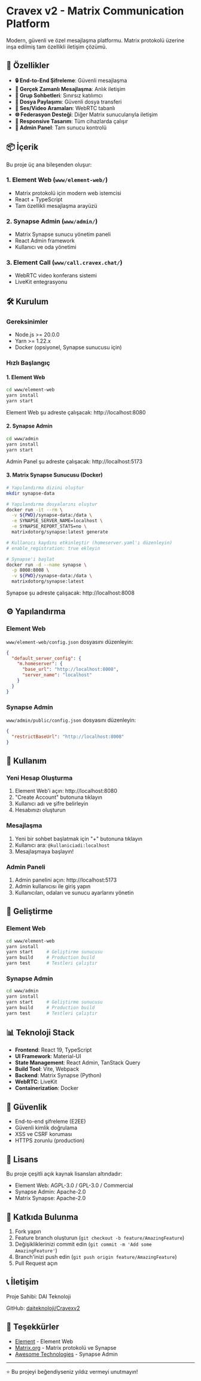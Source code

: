 # Cravex v2 - Matrix Communication Platform

Modern, güvenli ve özel mesajlaşma platformu. Matrix protokolü üzerine inşa edilmiş tam özellikli iletişim çözümü.

## 🚀 Özellikler

- **🔒 End-to-End Şifreleme**: Güvenli mesajlaşma
- **💬 Gerçek Zamanlı Mesajlaşma**: Anlık iletişim
- **👥 Grup Sohbetleri**: Sınırsız katılımcı
- **📁 Dosya Paylaşımı**: Güvenli dosya transferi
- **🎥 Ses/Video Aramaları**: WebRTC tabanlı
- **🌐 Federasyon Desteği**: Diğer Matrix sunucularıyla iletişim
- **📱 Responsive Tasarım**: Tüm cihazlarda çalışır
- **🔧 Admin Panel**: Tam sunucu kontrolü

## 📦 İçerik

Bu proje üç ana bileşenden oluşur:

### 1. Element Web (`www/element-web/`)
- Matrix protokolü için modern web istemcisi
- React + TypeScript
- Tam özellikli mesajlaşma arayüzü

### 2. Synapse Admin (`www/admin/`)
- Matrix Synapse sunucu yönetim paneli
- React Admin framework
- Kullanıcı ve oda yönetimi

### 3. Element Call (`www/call.cravex.chat/`)
- WebRTC video konferans sistemi
- LiveKit entegrasyonu

## 🛠️ Kurulum

### Gereksinimler

- Node.js >= 20.0.0
- Yarn >= 1.22.x
- Docker (opsiyonel, Synapse sunucusu için)

### Hızlı Başlangıç

#### 1. Element Web

```bash
cd www/element-web
yarn install
yarn start
```

Element Web şu adreste çalışacak: http://localhost:8080

#### 2. Synapse Admin

```bash
cd www/admin
yarn install
yarn start
```

Admin Panel şu adreste çalışacak: http://localhost:5173

#### 3. Matrix Synapse Sunucusu (Docker)

```bash
# Yapılandırma dizini oluştur
mkdir synapse-data

# Yapılandırma dosyalarını oluştur
docker run -it --rm \
  -v ${PWD}/synapse-data:/data \
  -e SYNAPSE_SERVER_NAME=localhost \
  -e SYNAPSE_REPORT_STATS=no \
  matrixdotorg/synapse:latest generate

# Kullanıcı kaydını etkinleştir (homeserver.yaml'ı düzenleyin)
# enable_registration: true ekleyin

# Synapse'i başlat
docker run -d --name synapse \
  -p 8008:8008 \
  -v ${PWD}/synapse-data:/data \
  matrixdotorg/synapse:latest
```

Synapse şu adreste çalışacak: http://localhost:8008

## ⚙️ Yapılandırma

### Element Web

`www/element-web/config.json` dosyasını düzenleyin:

```json
{
  "default_server_config": {
    "m.homeserver": {
      "base_url": "http://localhost:8008",
      "server_name": "localhost"
    }
  }
}
```

### Synapse Admin

`www/admin/public/config.json` dosyasını düzenleyin:

```json
{
  "restrictBaseUrl": "http://localhost:8008"
}
```

## 📖 Kullanım

### Yeni Hesap Oluşturma

1. Element Web'i açın: http://localhost:8080
2. "Create Account" butonuna tıklayın
3. Kullanıcı adı ve şifre belirleyin
4. Hesabınızı oluşturun

### Mesajlaşma

1. Yeni bir sohbet başlatmak için "+" butonuna tıklayın
2. Kullanıcı ara: `@kullaniciadi:localhost`
3. Mesajlaşmaya başlayın!

### Admin Paneli

1. Admin panelini açın: http://localhost:5173
2. Admin kullanıcısı ile giriş yapın
3. Kullanıcıları, odaları ve sunucu ayarlarını yönetin

## 🔧 Geliştirme

### Element Web

```bash
cd www/element-web
yarn install
yarn start     # Geliştirme sunucusu
yarn build     # Production build
yarn test      # Testleri çalıştır
```

### Synapse Admin

```bash
cd www/admin
yarn install
yarn start     # Geliştirme sunucusu
yarn build     # Production build
yarn test      # Testleri çalıştır
```

## 📊 Teknoloji Stack

- **Frontend**: React 19, TypeScript
- **UI Framework**: Material-UI
- **State Management**: React Admin, TanStack Query
- **Build Tool**: Vite, Webpack
- **Backend**: Matrix Synapse (Python)
- **WebRTC**: LiveKit
- **Containerization**: Docker

## 🔐 Güvenlik

- End-to-end şifreleme (E2EE)
- Güvenli kimlik doğrulama
- XSS ve CSRF koruması
- HTTPS zorunlu (production)

## 📝 Lisans

Bu proje çeşitli açık kaynak lisansları altındadır:
- Element Web: AGPL-3.0 / GPL-3.0 / Commercial
- Synapse Admin: Apache-2.0
- Matrix Synapse: Apache-2.0

## 🤝 Katkıda Bulunma

1. Fork yapın
2. Feature branch oluşturun (`git checkout -b feature/AmazingFeature`)
3. Değişikliklerinizi commit edin (`git commit -m 'Add some AmazingFeature'`)
4. Branch'inizi push edin (`git push origin feature/AmazingFeature`)
5. Pull Request açın

## 📞 İletişim

Proje Sahibi: DAI Teknoloji

GitHub: [daiteknoloji/Cravexv2](https://github.com/daiteknoloji/Cravexv2)

## 🙏 Teşekkürler

- [Element](https://element.io/) - Element Web
- [Matrix.org](https://matrix.org/) - Matrix protokolü ve Synapse
- [Awesome Technologies](https://github.com/Awesome-Technologies/synapse-admin) - Synapse Admin

---

⭐ Bu projeyi beğendiyseniz yıldız vermeyi unutmayın!









